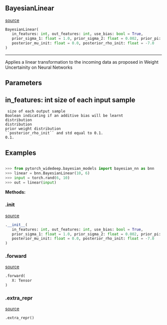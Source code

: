 #


## BayesianLinear
[source](https://github.com/jrzaurin/pytorch-widedeep/blob/master/pytorch_widedeep/bayesian_models/bayesian_nn/modules/bayesian_linear.py/#L24)
```python 
BayesianLinear(
   in_features: int, out_features: int, use_bias: bool = True,
   prior_sigma_1: float = 1.0, prior_sigma_2: float = 0.002, prior_pi: float = 0.8,
   posterior_mu_init: float = 0.0, posterior_rho_init: float = -7.0
)
```


---
Applies a linear transformation to the incoming data as proposed in Weight
Uncertainity on Neural Networks

Parameters
----------
in_features: int
size of each input sample
---
     size of each output sample
    Boolean indicating if an additive bias will be learnt
    distribution
    distribution
    prior weight distribution
    ``posterior_rho_init`` and std equal to 0.1.
    0.1.

Examples
--------

```python

>>> from pytorch_widedeep.bayesian_models import bayesian_nn as bnn
>>> linear = bnn.BayesianLinear(10, 6)
>>> input = torch.rand(6, 10)
>>> out = linear(input)
```


**Methods:**


### .__init__
[source](https://github.com/jrzaurin/pytorch-widedeep/blob/master/pytorch_widedeep/bayesian_models/bayesian_nn/modules/bayesian_linear.py/#L79)
```python
.__init__(
   in_features: int, out_features: int, use_bias: bool = True,
   prior_sigma_1: float = 1.0, prior_sigma_2: float = 0.002, prior_pi: float = 0.8,
   posterior_mu_init: float = 0.0, posterior_rho_init: float = -7.0
)
```


### .forward
[source](https://github.com/jrzaurin/pytorch-widedeep/blob/master/pytorch_widedeep/bayesian_models/bayesian_nn/modules/bayesian_linear.py/#L140)
```python
.forward(
   X: Tensor
)
```


### .extra_repr
[source](https://github.com/jrzaurin/pytorch-widedeep/blob/master/pytorch_widedeep/bayesian_models/bayesian_nn/modules/bayesian_linear.py/#L164)
```python
.extra_repr()
```


